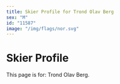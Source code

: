 ```yaml
---
title: Skier Profile for Trond Olav Berg
sex: "M"
id: "11587"
image: "/img/flags/nor.svg" 
---
```


# Skier Profile

This page is for: Trond Olav Berg.
    